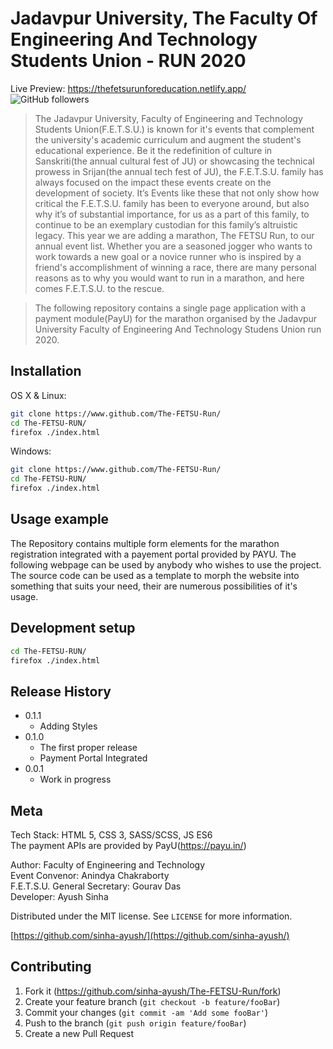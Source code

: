 # Jadavpur University, The Faculty Of Engineering And Technology Students Union - RUN 2020

Live Preview: https://thefetsurunforeducation.netlify.app/  
![GitHub followers](https://img.shields.io/github/followers/sinha-ayush?style=for-the-badge)

>The Jadavpur University, Faculty of Engineering and Technology Students Union(F.E.T.S.U.) is known for it's events that complement the university's academic curriculum and augment the student's educational experience. Be it the redefinition of culture in Sanskriti(the annual cultural fest of JU) or showcasing the technical prowess in Srijan(the annual tech fest of JU), the F.E.T.S.U. family has always focused on the impact these events create on the development of society. It’s Events like these that not only show how critical the F.E.T.S.U. family has been to everyone around, but also why it’s of substantial importance, for us as a part of this family, to continue to be an exemplary custodian for this family’s altruistic legacy. This year we are adding a marathon, The FETSU Run, to our annual event list. Whether you are a seasoned jogger who wants to work towards a new goal or a novice runner who is inspired by a friend's accomplishment of winning a race, there are many personal reasons as to why you would want to run in a marathon, and here comes F.E.T.S.U. to the rescue.

>The following repository contains a single page application with a payment module(PayU) for the marathon organised by the Jadavpur University Faculty of Engineering And Technology Studens Union run 2020.  

## Installation

OS X & Linux:

```sh
git clone https://www.github.com/The-FETSU-Run/
cd The-FETSU-RUN/
firefox ./index.html
```

Windows:

```sh
git clone https://www.github.com/The-FETSU-Run/
cd The-FETSU-RUN/
firefox ./index.html
```

## Usage example
The Repository contains multiple form elements for the marathon registration integrated with a payement portal provided by PAYU. The following webpage can be used by anybody who wishes to use the project. The source code can be used as a template to morph the website into something that suits your need, their are numerous possibilities of it's usage.

## Development setup

```sh
cd The-FETSU-RUN/
firefox ./index.html
```

## Release History

* 0.1.1
    * Adding Styles
* 0.1.0
    * The first proper release
    * Payment Portal Integrated
* 0.0.1
    * Work in progress

## Meta
Tech Stack: HTML 5, CSS 3, SASS/SCSS, JS ES6  
The payment APIs are provided by PayU(https://payu.in/)  
 
Author: Faculty of Engineering and Technology  
Event Convenor: Anindya Chakraborty  
F.E.T.S.U. General Secretary: Gourav Das  
Developer: Ayush Sinha

Distributed under the MIT license. See ``LICENSE`` for more information.

[https://github.com/sinha-ayush/](https://github.com/sinha-ayush/)

## Contributing

1. Fork it (<https://github.com/sinha-ayush/The-FETSU-Run/fork>)
2. Create your feature branch (`git checkout -b feature/fooBar`)
3. Commit your changes (`git commit -am 'Add some fooBar'`)
4. Push to the branch (`git push origin feature/fooBar`)
5. Create a new Pull Request
